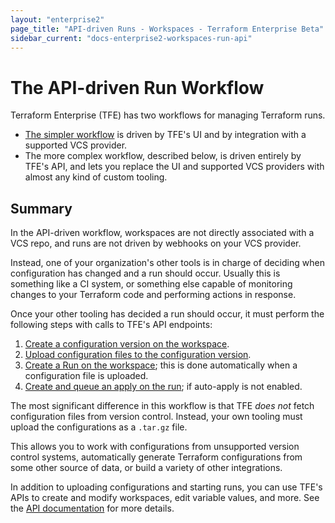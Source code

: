 ```yaml
---
layout: "enterprise2"
page_title: "API-driven Runs - Workspaces - Terraform Enterprise Beta"
sidebar_current: "docs-enterprise2-workspaces-run-api"
---
```


# The API-driven Run Workflow

Terraform Enterprise (TFE) has two workflows for managing Terraform runs.

- [The simpler workflow](./run-ui.html) is driven by TFE's UI and by integration with a supported VCS provider.
- The more complex workflow, described below, is driven entirely by TFE's API, and lets you replace the UI and supported VCS providers with almost any kind of custom tooling.

## Summary

In the API-driven workflow, workspaces are not directly associated with a VCS repo, and runs are not driven by webhooks on your VCS provider.

Instead, one of your organization's other tools is in charge of deciding when configuration has changed and a run should occur. Usually this is something like a CI system, or something else capable of monitoring changes to your Terraform code and performing actions in response.

Once your other tooling has decided a run should occur, it must perform the following steps with calls to TFE's API endpoints:

1. [Create a configuration version on the workspace](../api/configuration-versions.html#create-a-configuration-version).
2. [Upload configuration files to the configuration version](../api/configuration-versions.html#upload-configuration-files).
3. [Create a Run on the workspace](../api/run.html#create-a-run); this is done automatically when a configuration file is uploaded.
4. [Create and queue an apply on the run](../api/run.html#apply); if auto-apply is not enabled.

The most significant difference in this workflow is that TFE _does not_ fetch configuration files from version control. Instead, your own tooling must upload the configurations as a `.tar.gz` file.

This allows you to work with configurations from unsupported version control systems, automatically generate Terraform configurations from some other source of data, or build a variety of other integrations.

In addition to uploading configurations and starting runs, you can use TFE's APIs to create and modify workspaces, edit variable values, and more. See the [API documentation](../api/index.html) for more details.
